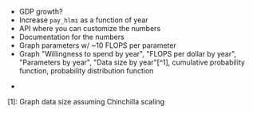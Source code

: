 * GDP growth?
* Increase `pay_hlmi` as a function of year
* API where you can customize the numbers
* Documentation for the numbers
* Graph parameters w/ ~10 FLOPS per parameter
* Graph "Willingness to spend by year", "FLOPS per dollar by year", "Parameters by year", "Data size by year"[^1], cumulative probability function, probability distribution function

-

[1]: Graph data size assuming Chinchilla scaling
